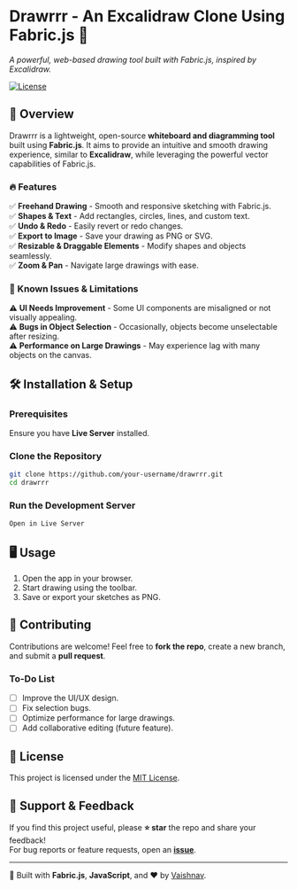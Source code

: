 # Drawrrr - An Excalidraw Clone Using Fabric.js 🎨

*A powerful, web-based drawing tool built with Fabric.js, inspired by Excalidraw.*

[![License](https://img.shields.io/github/license/vaishvan/drawrrr)](LICENSE)

## 🚀 Overview
Drawrrr is a lightweight, open-source **whiteboard and diagramming tool** built using **Fabric.js**. It aims to provide an intuitive and smooth drawing experience, similar to **Excalidraw**, while leveraging the powerful vector capabilities of Fabric.js.

### 🔥 Features
✅ **Freehand Drawing** - Smooth and responsive sketching with Fabric.js.  
✅ **Shapes & Text** - Add rectangles, circles, lines, and custom text.  
✅ **Undo & Redo** - Easily revert or redo changes.  
✅ **Export to Image** - Save your drawing as PNG or SVG.  
✅ **Resizable & Draggable Elements** - Modify shapes and objects seamlessly.  
✅ **Zoom & Pan** - Navigate large drawings with ease.  

### 🚧 Known Issues & Limitations
⚠️ **UI Needs Improvement** - Some UI components are misaligned or not visually appealing.  
⚠️ **Bugs in Object Selection** - Occasionally, objects become unselectable after resizing.  
⚠️ **Performance on Large Drawings** - May experience lag with many objects on the canvas.  

## 🛠️ Installation & Setup
### Prerequisites
Ensure you have **Live Server** installed.

### Clone the Repository
```sh
git clone https://github.com/your-username/drawrrr.git
cd drawrrr
```

### Run the Development Server
```sh
Open in Live Server
```

## 🖥️ Usage
1. Open the app in your browser.
2. Start drawing using the toolbar.
3. Save or export your sketches as PNG.

## 🤝 Contributing
Contributions are welcome! Feel free to **fork the repo**, create a new branch, and submit a **pull request**.

### To-Do List
- [ ] Improve the UI/UX design.
- [ ] Fix selection bugs.
- [ ] Optimize performance for large drawings.
- [ ] Add collaborative editing (future feature).

## 📜 License
This project is licensed under the [MIT License](LICENSE).

## 🌟 Support & Feedback
If you find this project useful, please **⭐ star** the repo and share your feedback!  
For bug reports or feature requests, open an **[issue](https://github.com/your-username/drawrrr/issues)**.

---

🚀 Built with **Fabric.js**, **JavaScript**, and ❤️ by [Vaishnav](https://github.com/vaishvan).

